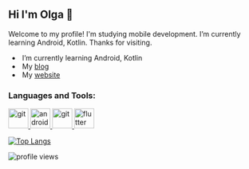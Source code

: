 ## Hi I'm Olga 👋

Welcome to my profile! I'm studying mobile development. I’m currently learning Android, Kotlin. Thanks for visiting.
-  &nbsp;I’m currently learning Android, Kotlin
-  &nbsp;My [blog](https://t.me/androidgirl)
-  &nbsp;My  [website](https://mobile-games.tilda.ws)


<h3 align="left">Languages and Tools:</h3>
<p align="left">
   <a href="https://www.java.com/" target="_blank"> <img src="https://www.vectorlogo.zone/logos/java/java-icon.svg" alt="git" width="40" height="40" /> </a>
  <a href="https://developer.android.com/" target="_blank"> <img src="https://www.vectorlogo.zone/logos/android/android-official.svg" alt="android" width="40" height="40" /> </a>
  <a href="https://kotlinlang.org/" target="_blank"> <img src="https://www.vectorlogo.zone/logos/kotlinlang/kotlinlang-icon.svg" alt="git" width="40" height="40" /> </a>
  <a href="https://flutter.dev" target="_blank"> <img src="https://www.vectorlogo.zone/logos/flutterio/flutterio-icon.svg" alt="flutter" width="40" height="40" /> </a>
 </p>
 
 [![Top Langs](https://github-readme-stats.vercel.app/api/top-langs/?username=OlyaAnv&layout=compact)](https://github.com/OlyaAnv/github-readme-stats)
 
 <img src="https://gpvc.arturio.dev/OlyaAnv" alt="profile views"> 
<!--
**OlyaAnv/OlyaAnv** is a ✨ _special_ ✨ repository because its `README.md` (this file) appears on your GitHub profile.

Here are some ideas to get you started:

- 🔭 I’m currently working on ...
- 🌱 I’m currently learning ...
- 👯 I’m looking to collaborate on ...
- 🤔 I’m looking for help with ...
- 💬 Ask me about ...
- 📫 How to reach me: ...
- 😄 Pronouns: ...
- ⚡ Fun fact: ...
-->
